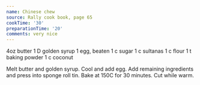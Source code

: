 ```yaml
---
name: Chinese chew
source: Rally cook book, page 65
cookTime: '30'
preparationTime: '20'
comments: very nice
---
```


4oz butter
1 D golden syrup
1 egg, beaten
1 c sugar
1 c sultanas
1 c flour
1 t baking powder
1 c coconut

Melt butter and golden syrup.  Cool and add egg.  Add remaining ingredients and press into sponge roll tin.  Bake at 150C for 30 minutes.  Cut while warm.

